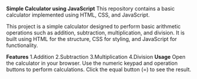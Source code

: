 **Simple Calculator using JavaScript**
This repository contains a basic calculator implemented using HTML, CSS, and JavaScript.

This project is a simple calculator designed to perform basic arithmetic operations such as addition, subtraction, multiplication, and division. 
It is built using HTML for the structure, CSS for styling, and JavaScript for functionality.

**Features**
1.Addition
2.Subtraction
3.Multiplication
4.Division
**Usage**
Open the calculator in your browser.
Use the numeric keypad and operation buttons to perform calculations.
Click the equal button (=) to see the result.
